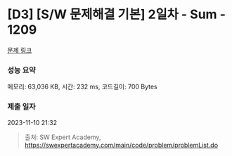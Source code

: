 # [D3] [S/W 문제해결 기본] 2일차 - Sum - 1209 

[문제 링크](https://swexpertacademy.com/main/code/problem/problemDetail.do?contestProbId=AV13_BWKACUCFAYh) 

### 성능 요약

메모리: 63,036 KB, 시간: 232 ms, 코드길이: 700 Bytes

### 제출 일자

2023-11-10 21:32



> 출처: SW Expert Academy, https://swexpertacademy.com/main/code/problem/problemList.do